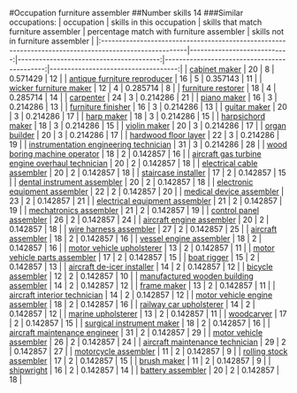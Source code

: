 #Occupation furniture assembler
##Number skills 14
###Similar occupations:
| occupation                                                                                            |   skills in this occupation |   skills that match furniture assembler |   percentage match with furniture assembler |   skills not in furniture assembler |
|:------------------------------------------------------------------------------------------------------|----------------------------:|----------------------------------------:|--------------------------------------------:|------------------------------------:|
| [cabinet maker](cabinet_maker.md)                                                                     |                          20 |                                       8 |                                    0.571429 |                                  12 |
| [antique furniture reproducer](antique_furniture_reproducer.md)                                       |                          16 |                                       5 |                                    0.357143 |                                  11 |
| [wicker furniture maker](wicker_furniture_maker.md)                                                   |                          12 |                                       4 |                                    0.285714 |                                   8 |
| [furniture restorer](furniture_restorer.md)                                                           |                          18 |                                       4 |                                    0.285714 |                                  14 |
| [carpenter](carpenter.md)                                                                             |                          24 |                                       3 |                                    0.214286 |                                  21 |
| [piano maker](piano_maker.md)                                                                         |                          16 |                                       3 |                                    0.214286 |                                  13 |
| [furniture finisher](furniture_finisher.md)                                                           |                          16 |                                       3 |                                    0.214286 |                                  13 |
| [guitar maker](guitar_maker.md)                                                                       |                          20 |                                       3 |                                    0.214286 |                                  17 |
| [harp maker](harp_maker.md)                                                                           |                          18 |                                       3 |                                    0.214286 |                                  15 |
| [harpsichord maker](harpsichord_maker.md)                                                             |                          18 |                                       3 |                                    0.214286 |                                  15 |
| [violin maker](violin_maker.md)                                                                       |                          20 |                                       3 |                                    0.214286 |                                  17 |
| [organ builder](organ_builder.md)                                                                     |                          20 |                                       3 |                                    0.214286 |                                  17 |
| [hardwood floor layer](hardwood_floor_layer.md)                                                       |                          22 |                                       3 |                                    0.214286 |                                  19 |
| [instrumentation engineering technician](instrumentation_engineering_technician.md)                   |                          31 |                                       3 |                                    0.214286 |                                  28 |
| [wood boring machine operator](wood_boring_machine_operator.md)                                       |                          18 |                                       2 |                                    0.142857 |                                  16 |
| [aircraft gas turbine engine overhaul technician](aircraft_gas_turbine_engine_overhaul_technician.md) |                          20 |                                       2 |                                    0.142857 |                                  18 |
| [electrical cable assembler](electrical_cable_assembler.md)                                           |                          20 |                                       2 |                                    0.142857 |                                  18 |
| [staircase installer](staircase_installer.md)                                                         |                          17 |                                       2 |                                    0.142857 |                                  15 |
| [dental instrument assembler](dental_instrument_assembler.md)                                         |                          20 |                                       2 |                                    0.142857 |                                  18 |
| [electronic equipment assembler](electronic_equipment_assembler.md)                                   |                          22 |                                       2 |                                    0.142857 |                                  20 |
| [medical device assembler](medical_device_assembler.md)                                               |                          23 |                                       2 |                                    0.142857 |                                  21 |
| [electrical equipment assembler](electrical_equipment_assembler.md)                                   |                          21 |                                       2 |                                    0.142857 |                                  19 |
| [mechatronics assembler](mechatronics_assembler.md)                                                   |                          21 |                                       2 |                                    0.142857 |                                  19 |
| [control panel assembler](control_panel_assembler.md)                                                 |                          26 |                                       2 |                                    0.142857 |                                  24 |
| [aircraft engine assembler](aircraft_engine_assembler.md)                                             |                          20 |                                       2 |                                    0.142857 |                                  18 |
| [wire harness assembler](wire_harness_assembler.md)                                                   |                          27 |                                       2 |                                    0.142857 |                                  25 |
| [aircraft assembler](aircraft_assembler.md)                                                           |                          18 |                                       2 |                                    0.142857 |                                  16 |
| [vessel engine assembler](vessel_engine_assembler.md)                                                 |                          18 |                                       2 |                                    0.142857 |                                  16 |
| [motor vehicle upholsterer](motor_vehicle_upholsterer.md)                                             |                          13 |                                       2 |                                    0.142857 |                                  11 |
| [motor vehicle parts assembler](motor_vehicle_parts_assembler.md)                                     |                          17 |                                       2 |                                    0.142857 |                                  15 |
| [boat rigger](boat_rigger.md)                                                                         |                          15 |                                       2 |                                    0.142857 |                                  13 |
| [aircraft de-icer installer](aircraft_de-icer_installer.md)                                           |                          14 |                                       2 |                                    0.142857 |                                  12 |
| [bicycle assembler](bicycle_assembler.md)                                                             |                          12 |                                       2 |                                    0.142857 |                                  10 |
| [manufactured wooden building assembler](manufactured_wooden_building_assembler.md)                   |                          14 |                                       2 |                                    0.142857 |                                  12 |
| [frame maker](frame_maker.md)                                                                         |                          13 |                                       2 |                                    0.142857 |                                  11 |
| [aircraft interior technician](aircraft_interior_technician.md)                                       |                          14 |                                       2 |                                    0.142857 |                                  12 |
| [motor vehicle engine assembler](motor_vehicle_engine_assembler.md)                                   |                          18 |                                       2 |                                    0.142857 |                                  16 |
| [railway car upholsterer](railway_car_upholsterer.md)                                                 |                          14 |                                       2 |                                    0.142857 |                                  12 |
| [marine upholsterer](marine_upholsterer.md)                                                           |                          13 |                                       2 |                                    0.142857 |                                  11 |
| [woodcarver](woodcarver.md)                                                                           |                          17 |                                       2 |                                    0.142857 |                                  15 |
| [surgical instrument maker](surgical_instrument_maker.md)                                             |                          18 |                                       2 |                                    0.142857 |                                  16 |
| [aircraft maintenance engineer](aircraft_maintenance_engineer.md)                                     |                          31 |                                       2 |                                    0.142857 |                                  29 |
| [motor vehicle assembler](motor_vehicle_assembler.md)                                                 |                          26 |                                       2 |                                    0.142857 |                                  24 |
| [aircraft maintenance technician](aircraft_maintenance_technician.md)                                 |                          29 |                                       2 |                                    0.142857 |                                  27 |
| [motorcycle assembler](motorcycle_assembler.md)                                                       |                          11 |                                       2 |                                    0.142857 |                                   9 |
| [rolling stock assembler](rolling_stock_assembler.md)                                                 |                          17 |                                       2 |                                    0.142857 |                                  15 |
| [brush maker](brush_maker.md)                                                                         |                          11 |                                       2 |                                    0.142857 |                                   9 |
| [shipwright](shipwright.md)                                                                           |                          16 |                                       2 |                                    0.142857 |                                  14 |
| [battery assembler](battery_assembler.md)                                                             |                          20 |                                       2 |                                    0.142857 |                                  18 |
